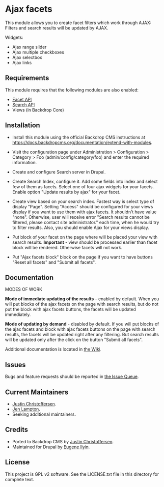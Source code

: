 Ajax facets
===========

This module allows you to create facet filters which work through AJAX:
Filters and search results will be updated by AJAX.

Widgets:
* Ajax range slider
* Ajax multiple checkboxes
* Ajax selectbox
* Ajax links

Requirements
------------

This module requires that the following modules are also enabled:

* [Facet API](https://github.com/backdrop-contrib/facetapi)
* [Search API](https://github.com/backdrop-contrib/search_api)
* Views (in Backdrop Core)

Installation
------------

- Install this module using the official Backdrop CMS instructions at
  https://docs.backdropcms.org/documentation/extend-with-modules.

- Visit the configuration page under Administration > Configuration > Category >
  Foo (admin/config/category/foo) and enter the required information.

- Create and configure Search server in Drupal.

- Create Search Index, configure it. Add some fields into index and select few
  of them as facets. Select one of four ajax widgets for your facets. Enable
  option "Update results by ajax" for your facet.

- Create view based on your search index. Fastest way is select type of display
  "Page". Setting "Access" should be configured for your views display if you
  want to use them with ajax facets. It shouldn't have value "none". Otherwise,
  user will receive error "Search results cannot be filtered, please contact
  site administrator." each time, when he would try to filter results. Also,
  you should enable Ajax for your views display.

- Put block of your facet on the page where will be placed your view with search
  results. **Important** - view should be processed earlier than facet block
  will be rendered. Otherwise facets will not work.

- Put "Ajax facets block" block on the page if you want to have buttons "Reset
  all facets" and "Submit all facets".


Documentation
-------------

MODES OF WORK

**Mode of immediate updating of the results** - enabled by default.
When you will put blocks of the ajax facets on the page with search results,
but do not put the block with ajax facets buttons, the facets will be updated
immediately.

**Mode of updating by demand** - disabled by default.
If you will put blocks of the ajax facets and block with ajax facets buttons on
the page with search results, the facets will be updated right after any
filtering. But search results will be updated only after the click on the button
"Submit all facets".

Additional documentation is located in [the Wiki](https://github.com/backdrop-contrib/ajax_facets/wiki/Documentation).

Issues
------

Bugs and feature requests should be reported in [the Issue Queue](https://github.com/backdrop-contrib/ajax_facets/issues).

Current Maintainers
-------------------

- [Justin Christoffersen](https://github.com/larsdesigns).
- [Jen Lampton](https://github.com/jenlampton).
- Seeking additional maintainers.

Credits
-------

- Ported to Backdrop CMS by [Justin Christoffersen](https://github.com/larsdesigns).
- Maintained for Drupal by [Eugene Ilyin](https://www.drupal.org/user/1767626).

License
-------

This project is GPL v2 software.
See the LICENSE.txt file in this directory for complete text.
